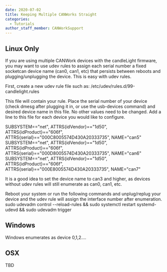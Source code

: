 ```yaml
---
date: 2020-07-02
title: Keeping Multiple CANWorks Straight
categories:
  - Tutorials
author_staff_member: CANWorkSupport
---
```

## Linux Only

If you are using multiple CANWork devices with the candleLight firmware, you may want to use udev rules to assign each serial number a fixed socketcan device name (can0, can1, etc) that persists between reboots and plugging/unplugging the device. This is easy with udev rules.

First, create a new udev rule file such as: /etc/udev/rules.d/99-candlelight.rules

This file will contain your rule. Place the serial number of your device (check dmesg after plugging it in, or use the usb-devices command) and desired device name in this file. No other values need to be changed. Add a line to this file for each device you would like to configure. 

SUBSYSTEM=="net", ATTRS{idVendor}=="1d50", ATTRS{idProduct}=="606f", ATTRS{serial}=="000C8005574D430A20333735", NAME="can5"
SUBSYSTEM=="net", ATTRS{idVendor}=="1d50", ATTRS{idProduct}=="606f", ATTRS{serial}=="000D8005574D430A20333735", NAME="can6"
SUBSYSTEM=="net", ATTRS{idVendor}=="1d50", ATTRS{idProduct}=="606f", ATTRS{serial}=="000E8005574D430A20333735", NAME="can7"

It is a good idea to set the device name to can3 and higher, as devices without udev rules will still enumerate as can0, can1, etc.
 
Reboot your system or run the following commands and unplug/replug your device and the udev rule will assign the interface number after enumeration.
sudo udevadm control --reload-rules && sudo systemctl restart systemd-udevd && sudo udevadm trigger


## Windows
Windows enumerates as device 0,1,2....

## OSX
TBD
